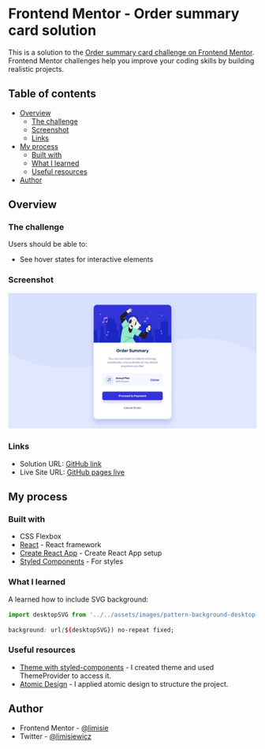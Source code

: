 # Frontend Mentor - Order summary card solution

This is a solution to the [Order summary card challenge on Frontend Mentor](https://www.frontendmentor.io/challenges/order-summary-component-QlPmajDUj). Frontend Mentor challenges help you improve your coding skills by building realistic projects.

## Table of contents

- [Overview](#overview)
    - [The challenge](#the-challenge)
    - [Screenshot](#screenshot)
    - [Links](#links)
- [My process](#my-process)
    - [Built with](#built-with)
    - [What I learned](#what-i-learned)
    - [Useful resources](#useful-resources)
- [Author](#author)

## Overview

### The challenge

Users should be able to:

- See hover states for interactive elements

### Screenshot

![Desktop screenshot](./screenshot.png)

### Links

- Solution URL: [GitHub link](https://github.com/limisie/fm-order-summary)
- Live Site URL: [GitHub pages live](https://limisie.github.io/fm-order-summary/)

## My process

### Built with

- CSS Flexbox
- [React](https://reactjs.org/) - React framework
- [Create React App](https://create-react-app.dev/) - Create React App setup
- [Styled Components](https://styled-components.com/) - For styles

### What I learned

A learned how to include SVG background:

```js
import desktopSVG from '../../assets/images/pattern-background-desktop.svg'
```

```css
background: url(${desktopSVG}) no-repeat fixed;
 ```

### Useful resources

- [Theme with styled-components](https://styled-components.com/docs/advanced) - I created theme and used ThemeProvider to access it.
- [Atomic Design](https://bradfrost.com/blog/post/atomic-web-design/) - I applied atomic design to structure the project. 

## Author

- Frontend Mentor - [@limisie](https://www.frontendmentor.io/profile/limisie)
- Twitter - [@limisiewicz](https://twitter.com/limisiewicz)

